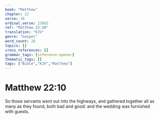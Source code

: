 ```yaml
---
book: "Matthew"
chapter: 22
verse: 10
ordinal_verse: 23883
ref: "Matthew 22:10"
translation: "KJV"
genre: "Gospel"
word_count: 28
topics: []
cross_references: []
grammar_tags: [inference-opener]
thematic_tags: []
tags: ["Bible","KJV","Matthew"]
---
```


# Matthew 22:10

So those servants went out into the highways, and gathered together all as many as they found, both bad and good: and the wedding was furnished with guests.
